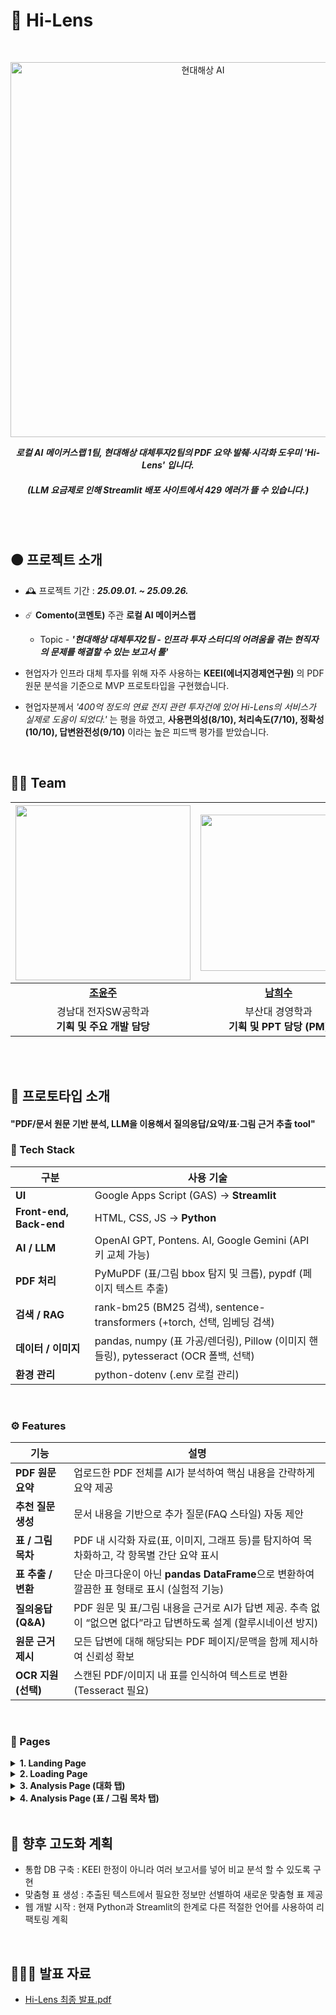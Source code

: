 # 🧡 Hi-Lens
<br>
<p align="center">
<a href="https://comento.kr/career/dreamverse/makerslab/25-2">
  <img src="https://github.com/user-attachments/assets/0db8f191-eb0e-44a7-92ce-ddd558b8077b" alt="현대해상 AI" width="600"/>
</a>
</p>

<div align="center">

**_로컬 AI 메이커스랩 1팀, 현대해상 대체투자2팀의 PDF 요약·발췌·시각화 도우미 'Hi-Lens' 입니다._** <br>
##### (LLM 요금제로 인해 Streamlit 배포 사이트에서 429 에러가 뜰 수 있습니다.)

<br>

</div>

<br>

## 🟠 프로젝트 소개
- 🕰️ 프로젝트 기간 : **_25.09.01. ~ 25.09.26._**
- ☄️ **Comento(코멘토)** 주관 **로컬 AI 메이커스랩**
  - Topic - **_'현대해상 대체투자2팀 - 인프라 투자 스터디의 어려움을 겪는 현직자의 문제를 해결할 수 있는 보고서 툴'_** <br>

- 현업자가 인프라 대체 투자를 위해 자주 사용하는 **KEEI(에너지경제연구원)** 의 PDF 원문 분석을 기준으로 MVP 프로토타입을 구현했습니다.
- 현업자분께서 *_'400억 정도의 연료 전지 관련 투자건에 있어 Hi-Lens의 서비스가 실제로 도움이 되었다.'_* 는 평을 하였고, **사용편의성(8/10), 처리속도(7/10), 정확성(10/10), 답변완전성(9/10)** 이라는 높은 피드백 평가를 받았습니다.

<br>

## 💁🏻 Team
| <img src="https://i.pinimg.com/736x/19/1d/fc/191dfcfe09061160dc7d842a21e3d3f0.jpg" width="280"/> | <img src="https://i.pinimg.com/1200x/e8/af/93/e8af9320376ef490e1c8eeb76930857e.jpg" width="250"/> | <img src="https://i.pinimg.com/736x/3b/53/af/3b53af1d90e9fb9077844e9f273ba99f.jpg" width="250"/> | <img src="https://i.pinimg.com/736x/2b/f0/7c/2bf07cb51234173ebfc5e5bde1bba73f.jpg" width="250"/> |
|:--------------------------------------:|:---------------------------------------:|:------------------------------------:|:------------------------------------:|
| [**조윤주**](https://github.com/iamyuunzo) | [**남희수**](https://github.com/msu1603-web)| [**류채민**](https://github.com/ryunnwave) | [**소재만**](https://github.com/chssdk-web) |
| 경남대 전자SW공학과<br>**기획 및 주요 개발 담당**  | 부산대 경영학과<br>**기획 및 PPT 담당 (PM)** | 울산대 경영경제융합학부<br>**기획 및 발표 담당 (PM)** | 경상대 도시공학과<br>**기획 및 서브 개발 담당** |

<br><br>

## 💫 프로토타입 소개
#### "PDF/문서 원문 기반 분석, LLM을 이용해서 질의응답/요약/표·그림 근거 추출 tool"

### 🧰 Tech Stack

| 구분 | 사용 기술 |
|------|-----------|
| **UI** | Google Apps Script (GAS) -> **Streamlit** |
| **Front-end, Back-end** | HTML, CSS, JS -> **Python** |
| **AI / LLM** | OpenAI GPT, Pontens. AI, Google Gemini (API 키 교체 가능) |
| **PDF 처리** | PyMuPDF (표/그림 bbox 탐지 및 크롭), pypdf (페이지 텍스트 추출) |
| **검색 / RAG** | rank-bm25 (BM25 검색), sentence-transformers (+torch, 선택, 임베딩 검색) |
| **데이터 / 이미지** | pandas, numpy (표 가공/렌더링), Pillow (이미지 핸들링), pytesseract (OCR 폴백, 선택) |
| **환경 관리** | python-dotenv (.env 로컬 관리) |

<br>

### ⚙️ Features

| 기능 | 설명 |
|------|------|
| **PDF 원문 요약** | 업로드한 PDF 전체를 AI가 분석하여 핵심 내용을 간략하게 요약 제공 |
| **추천 질문 생성** | 문서 내용을 기반으로 추가 질문(FAQ 스타일) 자동 제안 |
| **표 / 그림 목차** | PDF 내 시각화 자료(표, 이미지, 그래프 등)를 탐지하여 목차화하고, 각 항목별 간단 요약 표시 |
| **표 추출 / 변환** | 단순 마크다운이 아닌 **pandas DataFrame**으로 변환하여 깔끔한 표 형태로 표시 (실험적 기능) |
| **질의응답 (Q&A)** | PDF 원문 및 표/그림 내용을 근거로 AI가 답변 제공. 추측 없이 “없으면 없다”라고 답변하도록 설계 (할루시네이션 방지) |
| **원문 근거 제시** | 모든 답변에 대해 해당되는 PDF 페이지/문맥을 함께 제시하여 신뢰성 확보 |
| **OCR 지원 (선택)** | 스캔된 PDF/이미지 내 표를 인식하여 텍스트로 변환 (Tesseract 필요) |

<br>

### 📄 Pages

<details>
<summary><b>1. Landing Page</b></summary>

- LLM 대화 기록, PDF Input, LLM 종류 확인 가능  
<img width="600" height="400" alt="image" src="https://github.com/user-attachments/assets/54fa8d9b-04d5-49d2-b2d0-9ee33cb20897" />

</details>

<details>
<summary><b>2. Loading Page</b></summary>

- Python으로 PDF 원문 분석 후 LLM에게 분석 내용을 넘김  
- 현업자의 니즈 중 하나인 **할루시네이션 방지**를 위해 LLM이 추론/창작을 하지 못하도록 규칙 설정  
<img width="600" height="400" alt="image" src="https://github.com/user-attachments/assets/ddbe5f7f-1735-47cd-afd5-4a6adb7921ae" />

</details>

<details>
<summary><b>3. Analysis Page (대화 탭)</b></summary>

- PDF 원문 관련 요약 및 추천 질문  
<img width="600" height="400" alt="image" src="https://github.com/user-attachments/assets/da3523d3-e3a9-47df-923c-250c11e9fb8b" />

- PDF 원문 관련 질의응답 가능  
<img width="600" height="400" alt="image" src="https://github.com/user-attachments/assets/3cc44c0d-a9c6-459f-987e-5a40c4fde617" />

</details>

<details>
<summary><b>4. Analysis Page (표 / 그림 목차 탭)</b></summary>

- PDF 원문 안의 표, 이미지, 그래프 등의 시각화 자료들을 인식하여 각각 목차로 정리  
<img width="600" height="400" alt="image" src="https://github.com/user-attachments/assets/ae507620-02b5-4fe8-989c-bb82b556557e" />

- 각 목차 안의 버튼 클릭 시 LLM이 관련 내용을 찾아서 요약하고 원문 출처까지 제공  
<img width="600" height="400" alt="image" src="https://github.com/user-attachments/assets/93533f96-af64-4050-913f-caa35598b117" />  
<img width="600" height="400" alt="image" src="https://github.com/user-attachments/assets/790a8a55-7240-4ab6-abcf-d91d128def6b" />

</details>

<br>

## 💫 향후 고도화 계획
- 통합 DB 구축 : KEEI 한정이 아니라 여러 보고서를 넣어 비교 분석 할 수 있도록 구현
- 맞춤형 표 생성 : 추출된 텍스트에서 필요한 정보만 선별하여 새로운 맞춤형 표 제공
- 웹 개발 시작 : 현재 Python과 Streamlit의 한계로 다른 적절한 언어를 사용하여 리팩토링 계획

<br>

## 🧑‍🤝‍🧑 발표 자료
- [Hi-Lens 최종 발표.pdf](https://github.com/user-attachments/files/22571971/Hi-Lens.pdf)

